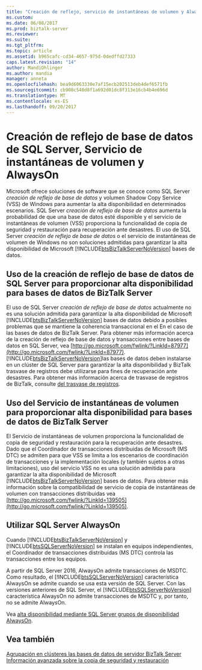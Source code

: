 ```yaml
---
title: "Creación de reflejo, servicio de instantáneas de volumen y AlwaysOn de base de datos de SQL Server | Documentos de Microsoft"
ms.custom: 
ms.date: 06/08/2017
ms.prod: biztalk-server
ms.reviewer: 
ms.suite: 
ms.tgt_pltfrm: 
ms.topic: article
ms.assetid: b965cafc-cd34-4657-975d-0dedffd27333
caps.latest.revision: "14"
author: MandiOhlinger
ms.author: mandia
manager: anneta
ms.openlocfilehash: bea9d6063330e7af15ecb202513deb4def6571fb
ms.sourcegitcommit: cb908c540d8f1a692d01dc8f313e16cb4b4e696d
ms.translationtype: MT
ms.contentlocale: es-ES
ms.lasthandoff: 09/20/2017
---
```

# <a name="sql-server-database-mirroring-volume-shadow-copy-service-and-alwayson"></a>Creación de reflejo de base de datos de SQL Server, Servicio de instantáneas de volumen y AlwaysOn
Microsoft ofrece soluciones de software que se conoce como SQL Server *creación de reflejo de base de datos* y volumen Shadow Copy Service (VSS) de Windows para aumentar la alta disponibilidad en determinados escenarios. SQL Server *creación de reflejo de base de datos* aumenta la probabilidad de que una base de datos esté disponible y el servicio de instantáneas de volumen (VSS) proporciona la funcionalidad de copia de seguridad y restauración para recuperación ante desastres. El uso de SQL Server *creación de reflejo de base de datos* o el servicio de instantáneas de volumen de Windows no son soluciones admitidas para garantizar la alta disponibilidad de Microsoft [!INCLUDE[btsBizTalkServerNoVersion](../includes/btsbiztalkservernoversion-md.md)] bases de datos.  
  
## <a name="using-sql-server-database-mirroring-to-provide-high-availability-for-biztalk-server-databases"></a>Uso de la creación de reflejo de base de datos de SQL Server para proporcionar alta disponibilidad para bases de datos de BizTalk Server  
 El uso de SQL Server *creación de reflejo de base de datos* actualmente no es una solución admitida para garantizar la alta disponibilidad de Microsoft [!INCLUDE[btsBizTalkServerNoVersion](../includes/btsbiztalkservernoversion-md.md)] bases de datos debido a posibles problemas que se mantiene la coherencia transaccional en el En el caso de las bases de datos de BizTalk Server. Para obtener más información acerca de la creación de reflejo de base de datos y transacciones entre bases de datos en SQL Server, vea [http://go.microsoft.com/fwlink/?LinkId=87977](http://go.microsoft.com/fwlink/?LinkId=87977). [!INCLUDE[btsBizTalkServerNoVersion](../includes/btsbiztalkservernoversion-md.md)]las bases de datos deben instalarse en un clúster de SQL Server para garantizar la alta disponibilidad y BizTalk trasvase de registros debe utilizarse para fines de recuperación ante desastres. Para obtener más información acerca de trasvase de registros de BizTalk, consulte [del trasvase de registros](../core/log-shipping.md).  
  
## <a name="using-the-volume-shadow-copy-service-to-provide-high-availability-for-biztalk-server-databases"></a>Uso del Servicio de instantáneas de volumen para proporcionar alta disponibilidad para bases de datos de BizTalk Server  
 El Servicio de instantáneas de volumen proporciona la funcionalidad de copia de seguridad y restauración para la recuperación ante desastres. Dado que el Coordinador de transacciones distribuidas de Microsoft (MS DTC) se admiten para que VSS se limita a los escenarios de coordinación de transacciones y la implementación locales (y también sujetos a otras limitaciones), uso del servicio VSS no es una solución admitida para garantizar la alta disponibilidad de Microsoft [!INCLUDE[btsBizTalkServerNoVersion](../includes/btsbiztalkservernoversion-md.md)] bases de datos. Para obtener más información sobre la compatibilidad de servicio de copia de instantáneas de volumen con transacciones distribuidas vea [http://go.microsoft.com/fwlink/?LinkId=139505](http://go.microsoft.com/fwlink/?LinkId=139505).  
  
## <a name="using-sql-server-alwayson"></a>Utilizar SQL Server AlwaysOn 
 Cuando [!INCLUDE[btsBizTalkServerNoVersion](../includes/btsbiztalkservernoversion-md.md)] y [!INCLUDE[btsSQLServerNoVersion](../includes/btssqlservernoversion-md.md)] se instalan en equipos independientes, el Coordinador de transacciones distribuidas (MS DTC) controla las transacciones entre los equipos. 
 
A partir de SQL Server 2016, AlwaysOn admite transacciones de MSDTC. Como resultado, el [!INCLUDE[btsSQLServerNoVersion](../includes/btssqlservernoversion-md.md)] característica AlwaysOn se admite cuando se usa esta versión de SQL Server. Con las versiones anteriores de SQL Server, el [!INCLUDE[btsSQLServerNoVersion](../includes/btssqlservernoversion-md.md)] característica AlwaysOn no admite transacciones de MSDTC y, por tanto, no se admite AlwaysOn. 

Vea [alta disponibilidad mediante SQL Server grupos de disponibilidad AlwaysOn](../core/high-availability-using-sql-server-always-on-availability-groups.md).
  
## <a name="see-also"></a>Vea también  
 [Agrupación en clústeres las bases de datos de servidor BizTalk Server](../core/clustering-the-biztalk-server-databases1.md)   
 [Información avanzada sobre la copia de seguridad y restauración](../core/advanced-information-about-backup-and-restore1.md)